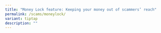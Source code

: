 ```yaml
---
title: "Money Lock feature: Keeping your money out of scammers’ reach"
permalink: /scams/moneylock/
variant: tiptap
description: ""
---
```

